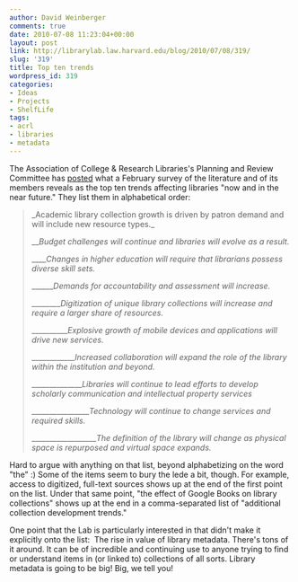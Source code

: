 ```yaml
---
author: David Weinberger
comments: true
date: 2010-07-08 11:23:04+00:00
layout: post
link: http://librarylab.law.harvard.edu/blog/2010/07/08/319/
slug: '319'
title: Top ten trends
wordpress_id: 319
categories:
- Ideas
- Projects
- ShelfLife
tags:
- acrl
- libraries
- metadata
---
```


The Association of College & Research Libraries's Planning and Review Committee has [posted](http://crln.acrl.org/content/71/6/286.short) what a February survey of the literature and of its members reveals as the top ten trends affecting libraries "now and in the near future." They list them in alphabetical order:


<blockquote>_Academic library collection growth is driven by patron demand and will include new resource types._

___Budget challenges will continue and libraries will evolve as a result._

_____Changes in higher education will require that librarians possess diverse skill sets._

_______Demands for accountability and assessment will increase._

_________Digitization of unique library collections will increase and require a larger share of resources._

___________Explosive growth of mobile devices and applications will drive new services._

_____________Increased collaboration will expand the role of the library within the institution and beyond._

_______________Libraries will continue to lead efforts to develop scholarly communication and intellectual property services_

_________________Technology will continue to change services and required skills._

___________________The definition of the library will change as physical space is repurposed and virtual space expands._</blockquote>


Hard to argue with anything on that list, beyond alphabetizing on the word "the" :) Some of the items seem to bury the lede a bit, though. For example, access to digitized, full-text sources shows up at the end of the first point on the list. Under that same point, "the effect of Google Books on library collections" shows up at the end in a comma-separated list of "additional collection development trends."

One point that the Lab is particularly interested in that didn't make it explicitly onto the list:  The rise in value of library metadata. There's tons of it around. It can be of incredible and continuing use to anyone trying to find or understand items in (or linked to) collections of all sorts. Library metadata is going to be big! Big, we tell you!
